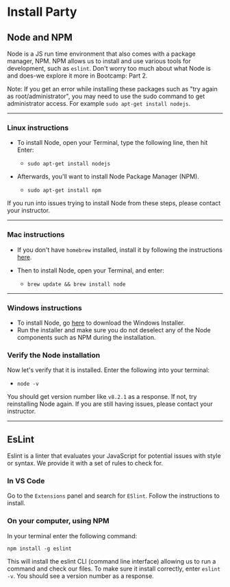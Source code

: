 # Install Party

## Node and NPM

Node is a JS run time environment that also comes with a package manager, NPM. NPM allows us to install and use various tools for development, such as `eslint`.
Don't worry too much about what Node is and does-we explore it more in Bootcamp: Part 2.

Note: If you get an error while installing these packages such as "try again as root/administrator", you may need to use the sudo command to get administrator access. For example `sudo apt-get install nodejs`.

---

### Linux instructions

- To install Node, open your Terminal, type the following line, then hit Enter:

    - `sudo apt-get install nodejs`

- Afterwards, you'll want to install Node Package Manager (NPM).

    - `sudo apt-get install npm`

If you run into issues trying to install Node from these steps, please contact your instructor.

---

### Mac instructions
- If you don't have `homebrew` installed, install it by following the instructions [here](./install-homebrew.md).

- Then to install Node, open your Terminal, and enter:

    - `brew update && brew install node`

---
### Windows instructions

- To install Node, go [here](https://nodejs.org/en/download/) to download the Windows Installer. 
- Run the installer and make sure you do not deselect any of the Node components such as NPM during the installation.

### Verify the Node installation
Now let's verify that it is installed. Enter the following into your terminal:

- `node -v`

You should get version number like `v8.2.1` as a response. If not, try reinstalling Node again. If you are still having issues, please contact your instructor.

----


## EsLint

Eslint is a linter that evaluates your JavaScript for potential issues with style or syntax. We provide it with a set of rules to check for.

### In VS Code

Go to the `Extensions` panel and search for `ESlint`. Follow the instructions to install.

### On your computer, using NPM

In your terminal enter the following command: 

`npm install -g eslint`

This will install the eslint CLI (command line interface) allowing us to run a command and check our files. To make sure it install correctly, enter `eslint -v`. You should see a version number as a response.